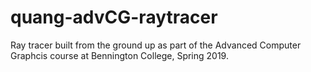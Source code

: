 # quang-advCG-raytracer
Ray tracer built from the ground up as part of the Advanced Computer Graphcis course at Bennington College, Spring 2019.
